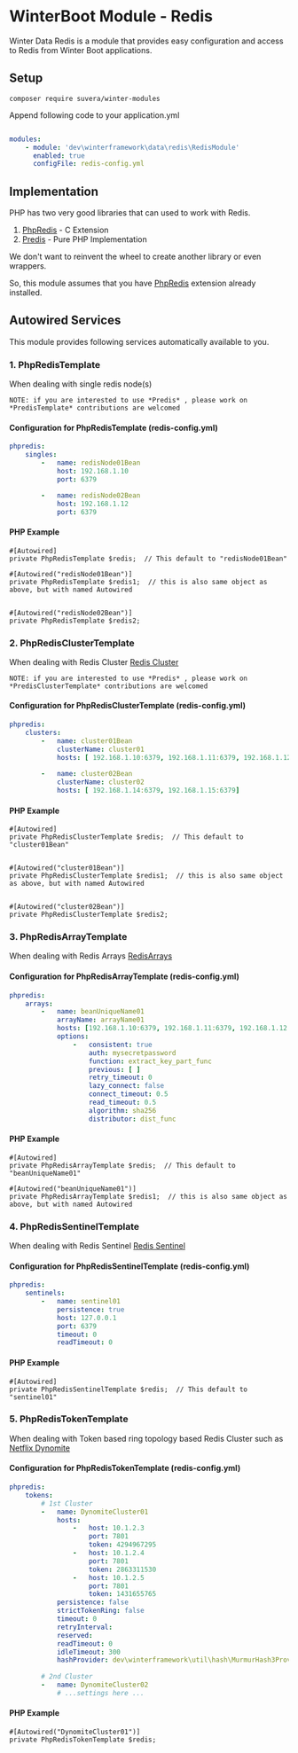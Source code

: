 # WinterBoot Module - Redis

Winter Data Redis is a module that provides easy configuration and access to Redis from Winter Boot applications.

## Setup

```shell
composer require suvera/winter-modules
```

Append following code to your application.yml

```yaml

modules:
    - module: 'dev\winterframework\data\redis\RedisModule'
      enabled: true
      configFile: redis-config.yml

```


## Implementation

PHP has two very good libraries that can used to work with Redis.

1. [PhpRedis](https://github.com/phpredis/phpredis) - C Extension
2. [Predis](https://github.com/predis/predis)  - Pure PHP Implementation


We don't want to reinvent the wheel to create another library or even wrappers.

So, this module assumes that you have [PhpRedis](https://github.com/phpredis/phpredis) extension already installed.


## Autowired Services

This module provides following services automatically available to you.

### 1. PhpRedisTemplate

When dealing with single redis node(s)

`NOTE: if you are interested to use *Predis* , please work on *PredisTemplate* contributions are welcomed`



#### Configuration for PhpRedisTemplate (redis-config.yml)

```yaml
phpredis:
    singles:
        -   name: redisNode01Bean
            host: 192.168.1.10
            port: 6379

        -   name: redisNode02Bean
            host: 192.168.1.12
            port: 6379

```


#### PHP Example

```phpt
#[Autowired]
private PhpRedisTemplate $redis;  // This default to "redisNode01Bean"

#[Autowired("redisNode01Bean")]
private PhpRedisTemplate $redis1;  // this is also same object as above, but with named Autowired


#[Autowired("redisNode02Bean")]
private PhpRedisTemplate $redis2;

```


### 2. PhpRedisClusterTemplate

When dealing with Redis Cluster [Redis Cluster](https://github.com/phpredis/phpredis/blob/develop/cluster.markdown#readme)

`NOTE: if you are interested to use *Predis* , please work on *PredisClusterTemplate* contributions are welcomed`



#### Configuration for PhpRedisClusterTemplate (redis-config.yml)

```yaml
phpredis:
    clusters:
        -   name: cluster01Bean
            clusterName: cluster01
            hosts: [ 192.168.1.10:6379, 192.168.1.11:6379, 192.168.1.12:6379]
        
        -   name: cluster02Bean
            clusterName: cluster02
            hosts: [ 192.168.1.14:6379, 192.168.1.15:6379]
```


#### PHP Example

```phpt
#[Autowired]
private PhpRedisClusterTemplate $redis;  // This default to "cluster01Bean"


#[Autowired("cluster01Bean")]
private PhpRedisClusterTemplate $redis1;  // this is also same object as above, but with named Autowired


#[Autowired("cluster02Bean")]
private PhpRedisClusterTemplate $redis2;

```



### 3. PhpRedisArrayTemplate

When dealing with Redis Arrays [RedisArrays](https://github.com/phpredis/phpredis/blob/develop/arrays.markdown#readme)



#### Configuration for PhpRedisArrayTemplate (redis-config.yml)

```yaml
phpredis:
    arrays:
        -   name: beanUniqueName01
            arrayName: arrayName01
            hosts: [192.168.1.10:6379, 192.168.1.11:6379, 192.168.1.12:6379],
            options:
                -   consistent: true
                    auth: mysecretpassword
                    function: extract_key_part_func
                    previous: [ ]
                    retry_timeout: 0
                    lazy_connect: false
                    connect_timeout: 0.5
                    read_timeout: 0.5
                    algorithm: sha256
                    distributor: dist_func
```


#### PHP Example

```phpt
#[Autowired]
private PhpRedisArrayTemplate $redis;  // This default to "beanUniqueName01"

#[Autowired("beanUniqueName01")]
private PhpRedisArrayTemplate $redis1;  // this is also same object as above, but with named Autowired

```


### 4. PhpRedisSentinelTemplate

When dealing with Redis Sentinel [Redis Sentinel](https://github.com/phpredis/phpredis/blob/develop/sentinel.markdown#readme)



#### Configuration for PhpRedisSentinelTemplate (redis-config.yml)

```yaml
phpredis:
    sentinels:
        -   name: sentinel01
            persistence: true
            host: 127.0.0.1
            port: 6379
            timeout: 0
            readTimeout: 0
```


#### PHP Example

```phpt
#[Autowired]
private PhpRedisSentinelTemplate $redis;  // This default to "sentinel01"
```

### 5. PhpRedisTokenTemplate

When dealing with Token based ring topology based Redis Cluster such as [Netflix Dynomite](https://github.com/Netflix/dynomite)

#### Configuration for PhpRedisTokenTemplate (redis-config.yml)

```yaml
phpredis:
    tokens:
        # 1st Cluster
        -   name: DynomiteCluster01
            hosts:
                -   host: 10.1.2.3
                    port: 7801
                    token: 4294967295
                -   host: 10.1.2.4
                    port: 7801
                    token: 2863311530
                -   host: 10.1.2.5
                    port: 7801
                    token: 1431655765
            persistence: false
            strictTokenRing: false
            timeout: 0
            retryInterval:
            reserved:
            readTimeout: 0
            idleTimeout: 300
            hashProvider: dev\winterframework\util\hash\MurmurHash3Provider
            
        # 2nd Cluster
        -   name: DynomiteCluster02
            # ...settings here ...

```


#### PHP Example

```phpt
#[Autowired("DynomiteCluster01")]
private PhpRedisTokenTemplate $redis;
```

